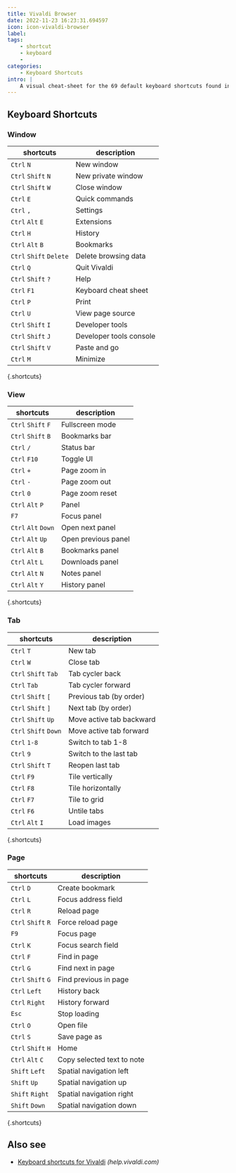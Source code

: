 ```yaml
---
title: Vivaldi Browser
date: 2022-11-23 16:23:31.694597
icon: icon-vivaldi-browser
label: 
tags: 
    - shortcut
    - keyboard
    - 
categories:
    - Keyboard Shortcuts
intro: |
    A visual cheat-sheet for the 69 default keyboard shortcuts found in the Vivaldi browser
---
```




Keyboard Shortcuts
------------------



### Window

shortcuts | description
---|---
`Ctrl` `N`  | New window
`Ctrl` `Shift` `N`  | New private window
`Ctrl` `Shift` `W`  | Close window
`Ctrl` `E`  | Quick commands
`Ctrl` `,`  | Settings
`Ctrl` `Alt` `E`  | Extensions
`Ctrl` `H`  | History
`Ctrl` `Alt` `B`  | Bookmarks
`Ctrl` `Shift` `Delete`  | Delete browsing data
`Ctrl` `Q`  | Quit Vivaldi
`Ctrl` `Shift` `?`  | Help
`Ctrl` `F1`  | Keyboard cheat sheet
`Ctrl` `P`  | Print
`Ctrl` `U`  | View page source
`Ctrl` `Shift` `I`  | Developer tools
`Ctrl` `Shift` `J`  | Developer tools console
`Ctrl` `Shift` `V`  | Paste and go
`Ctrl` `M`  | Minimize
{.shortcuts}


### View

shortcuts | description
---|---
`Ctrl` `Shift` `F`  | Fullscreen mode
`Ctrl` `Shift` `B`  | Bookmarks bar
`Ctrl` `/`  | Status bar
`Ctrl` `F10`  | Toggle UI
`Ctrl` `+`  | Page zoom in
`Ctrl` `-`  | Page zoom out
`Ctrl` `0`  | Page zoom reset
`Ctrl` `Alt` `P`  | Panel
`F7`  | Focus panel
`Ctrl` `Alt` `Down`  | Open next panel
`Ctrl` `Alt` `Up`  | Open previous panel
`Ctrl` `Alt` `B`  | Bookmarks panel
`Ctrl` `Alt` `L`  | Downloads panel
`Ctrl` `Alt` `N`  | Notes panel
`Ctrl` `Alt` `Y`  | History panel
{.shortcuts}


### Tab

shortcuts | description
---|---
`Ctrl` `T`  | New tab
`Ctrl` `W`  | Close tab
`Ctrl` `Shift` `Tab`  | Tab cycler back
`Ctrl` `Tab`  | Tab cycler forward
`Ctrl` `Shift` `[`  | Previous tab (by order)
`Ctrl` `Shift` `]`  | Next tab (by order)
`Ctrl` `Shift` `Up`  | Move active tab backward
`Ctrl` `Shift` `Down`  | Move active tab forward
`Ctrl` `1-8`  | Switch to tab 1-8
`Ctrl` `9`  | Switch to the last tab
`Ctrl` `Shift` `T`  | Reopen last tab
`Ctrl` `F9`  | Tile vertically
`Ctrl` `F8`  | Tile horizontally
`Ctrl` `F7`  | Tile to grid
`Ctrl` `F6`  | Untile tabs
`Ctrl` `Alt` `I`  | Load images
{.shortcuts}


### Page

shortcuts | description
---|---
`Ctrl` `D`  | Create bookmark
`Ctrl` `L`  | Focus address field
`Ctrl` `R`  | Reload page
`Ctrl` `Shift` `R`  | Force reload page
`F9`  | Focus page
`Ctrl` `K`  | Focus search field
`Ctrl` `F`  | Find in page
`Ctrl` `G`  | Find next in page
`Ctrl` `Shift` `G`  | Find previous in page
`Ctrl` `Left`  | History back
`Ctrl` `Right`  | History forward
`Esc`  | Stop loading
`Ctrl` `O`  | Open file
`Ctrl` `S`  | Save page as
`Ctrl` `Shift` `H`  | Home
`Ctrl` `Alt` `C`  | Copy selected text to note
`Shift` `Left`  | Spatial navigation left
`Shift` `Up`  | Spatial navigation up
`Shift` `Right`  | Spatial navigation right
`Shift` `Down`  | Spatial navigation down
{.shortcuts}




Also see
--------
- [Keyboard shortcuts for Vivaldi](https://help.vivaldi.com/article/keyboard-shortcuts/) _(help.vivaldi.com)_
